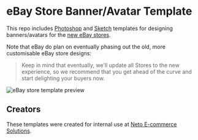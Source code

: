 eBay Store Banner/Avatar Template
===================

This repo includes [Photoshop](www.adobe.com/Photoshop) and [Sketch](https://www.sketchapp.com/) templates for designing banners/avatars for the [new eBay stores](http://pages.ebay.com.au/storefronts/update/).

Note that eBay do plan on eventually phasing out the old, more customisable eBay store designs:

> Keep in mind that eventually, we'll update all Stores to the new experience, so we recommend that you get ahead of the curve and start delighting your buyers now.

![eBay store template preview](https://design.neto.com.au/assets/images/ebaytemplatepreview.png)

## Creators

These templates were created for internal use at [Neto E-commerce Solutions](https://www.neto.com.au/).
